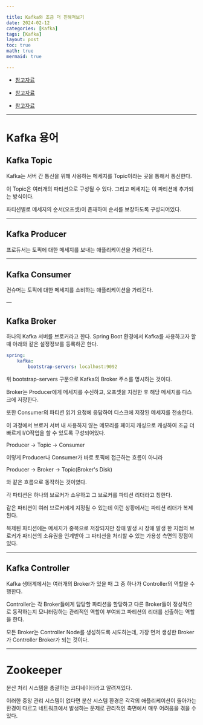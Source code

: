 ```yaml
---

title: Kafka와 조금 더 친해져보기
date: 2024-02-12
categories: [Kafka]
tags: [Kafka]
layout: post
toc: true
math: true
mermaid: true

---
```


- [참고자료](https://medium.com/naver-cloud-platform/nbp-%EA%B8%B0%EC%88%A0-%EA%B2%BD%ED%97%98-%EC%8B%9C%EB%8C%80%EC%9D%98-%ED%9D%90%EB%A6%84-grpc-%EA%B9%8A%EA%B2%8C-%ED%8C%8C%EA%B3%A0%EB%93%A4%EA%B8%B0-1-39e97cb3460)

- [참고자료](https://medium.com/naver-cloud-platform/nbp-%EA%B8%B0%EC%88%A0-%EA%B2%BD%ED%97%98-%EC%8B%9C%EB%8C%80%EC%9D%98-%ED%9D%90%EB%A6%84-grpc-%EA%B9%8A%EA%B2%8C-%ED%8C%8C%EA%B3%A0%EB%93%A4%EA%B8%B0-2-b01d390a7190)

- [참고자료](https://medium.com/@lchang1994/deep-dive-grpc-protobuf-http-2-0-74e6295f1d38)

---

# Kafka 용어

## Kafka Topic

Kafka는 서버 간 통신을 위해 사용하는 메세지를 Topic이라는 곳을 통해서 통신한다.

이 Topic은 여러개의 파티션으로 구성될 수 있다. 그리고 메세지는 이 파티션에 추가되는 방식이다.

파티션별로 메세지의 순서(오프셋)이 존재하여 순서를 보장하도록 구성되어있다.

---

## Kafka Producer

프로듀서는 토픽에 대한 메세지를 보내는 애플리케이션을 가리킨다.

---

## Kafka Consumer

컨슈머는 토픽에 대한 메세지를 소비하는 애플리케이션을 가리킨다.

—

## Kafka Broker

하나의 Kafka 서버를 브로커라고 한다. Spring Boot 환경에서 Kafka를 사용하고자 할 때 아래와 같은 설정정보를 등록하곤 한다.

```yml
spring:
	kafka:
		bootstrap-servers: localhost:9092
```

위 bootstrap-servers 구문으로 Kafka의 Broker 주소를 명시하는 것이다.

Broker는 Producer에게 메세지를 수신하고, 오프셋을 지정한 후 해당 메세지를 디스크에 저장한다.

또한 Consumer의 파티션 읽기 요청에 응답하여 디스크에 저장된 메세지를 전송한다.

이 과정에서 브로커 서버 내 사용하지 않는 메모리를 페이지 캐싱으로 캐싱하여 조금 더 빠르게 I/O작업을 할 수 있도록 구성되어있다.

Producer -> Topic -> Consumer

이렇게 Producer나 Consumer가 바로 토픽에 접근하는 흐름이 아니라

Producer -> Broker -> Topic(Broker's Disk)

와 같은 흐름으로 동작하는 것이였다.

각 파티션은 하나의 브로커가 소유하고 그 브로커를 파티션 리더라고 칭한다.

같은 파티션이 여러 브로커에게 지정될 수 있는데 이런 상황에서는 파티션 리더가 복제된다.

복제된 파티션에는 메세지가 중복으로 저장되지만 장애 발생 시 장애 발생 한 지점의 브로커가 파티션의 소유권을 인계받아 그 파티션을 처리할 수 있는 가용성 측면의 장점이 있다.

---

## Kafka Controller

Kafka 생태계에서는 여러개의 Broker가 있을 때 그 중 하나가 Controller의 역할을 수행한다.

Controller는 각 Broker들에게 담당할 파티션을 할당하고 다른 Broker들이 정상적으로 동작하는지 모니터링하는 관리적인 역할이 부여되고 파티션의 리더를 선출하는 역할을 한다.

모든 Broker는 Controller Node를 생성하도록 시도하는데, 가장 먼저 생성한 Broker가 Controller Broker가 되는 것이다.

---

# Zookeeper

분산 처리 시스템을 총괄하는 코디네이터라고 알려져있다.

이러한 중앙 관리 시스템이 없다면 분산 시스템 환경은 각각의 애플리케이션이 돌아가는 환경이 다르고 네트워크에서 발생하는 문제로 관리적인 측면에서 매우 어려움을 겪을 수 있다.

